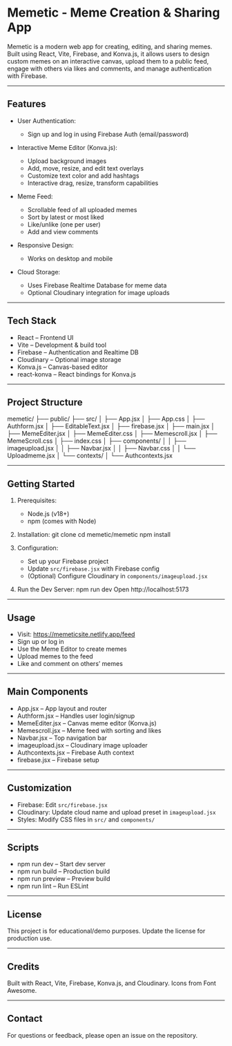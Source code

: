 Memetic - Meme Creation & Sharing App
=====================================

Memetic is a modern web app for creating, editing, and sharing memes. Built using React, Vite, Firebase, and Konva.js, it allows users to design custom memes on an interactive canvas, upload them to a public feed, engage with others via likes and comments, and manage authentication with Firebase.

---

Features
--------

- User Authentication:
  - Sign up and log in using Firebase Auth (email/password)

- Interactive Meme Editor (Konva.js):
  - Upload background images
  - Add, move, resize, and edit text overlays
  - Customize text color and add hashtags
  - Interactive drag, resize, transform capabilities

- Meme Feed:
  - Scrollable feed of all uploaded memes
  - Sort by latest or most liked
  - Like/unlike (one per user)
  - Add and view comments

- Responsive Design:
  - Works on desktop and mobile

- Cloud Storage:
  - Uses Firebase Realtime Database for meme data
  - Optional Cloudinary integration for image uploads

---

Tech Stack
----------

- React – Frontend UI
- Vite – Development & build tool
- Firebase – Authentication and Realtime DB
- Cloudinary – Optional image storage
- Konva.js – Canvas-based editor
- react-konva – React bindings for Konva.js

---

Project Structure
-----------------

memetic/
├── public/
├── src/
│   ├── App.jsx
│   ├── App.css
│   ├── Authform.jsx
│   ├── EditableText.jsx
│   ├── firebase.jsx
│   ├── main.jsx
│   ├── MemeEditer.jsx
│   ├── MemeEditer.css
│   ├── Memescroll.jsx
│   ├── MemeScroll.css
│   ├── index.css
│   ├── components/
│   │   ├── imageupload.jsx
│   │   ├── Navbar.jsx
│   │   ├── Navbar.css
│   │   └── Uploadmeme.jsx
│   └── contexts/
│       └── Authcontexts.jsx

---

Getting Started
---------------

1. Prerequisites:
   - Node.js (v18+)
   - npm (comes with Node)

2. Installation:
   git clone <your-repo-url>
   cd memetic/memetic
   npm install

3. Configuration:
   - Set up your Firebase project
   - Update `src/firebase.jsx` with Firebase config
   - (Optional) Configure Cloudinary in `components/imageupload.jsx`

4. Run the Dev Server:
   npm run dev
   Open http://localhost:5173

---

Usage
-----

- Visit: https://memeticsite.netlify.app/feed
- Sign up or log in
- Use the Meme Editor to create memes
- Upload memes to the feed
- Like and comment on others’ memes

---

Main Components
---------------

- App.jsx – App layout and router
- Authform.jsx – Handles user login/signup
- MemeEditer.jsx – Canvas meme editor (Konva.js)
- Memescroll.jsx – Meme feed with sorting and likes
- Navbar.jsx – Top navigation bar
- imageupload.jsx – Cloudinary image uploader
- Authcontexts.jsx – Firebase Auth context
- firebase.jsx – Firebase setup

---

Customization
-------------

- Firebase: Edit `src/firebase.jsx`
- Cloudinary: Update cloud name and upload preset in `imageupload.jsx`
- Styles: Modify CSS files in `src/` and `components/`

---

Scripts
-------

- npm run dev – Start dev server
- npm run build – Production build
- npm run preview – Preview build
- npm run lint – Run ESLint

---

License
-------

This project is for educational/demo purposes. Update the license for production use.

---

Credits
-------

Built with React, Vite, Firebase, Konva.js, and Cloudinary.
Icons from Font Awesome.

---

Contact
-------

For questions or feedback, please open an issue on the repository.
